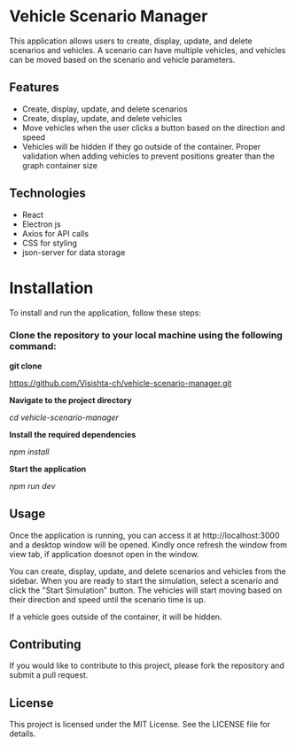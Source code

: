 
# Vehicle Scenario Manager

This application allows users to create, display, update, and delete scenarios and vehicles. A scenario can have multiple vehicles, and vehicles can be moved based on the scenario and vehicle parameters.

## Features
* Create, display, update, and delete scenarios
* Create, display, update, and delete vehicles
* Move vehicles when the user clicks a button based on the direction and speed 
* Vehicles will be hidden if they go outside of the container. Proper validation when adding vehicles to prevent positions greater than the graph container size

## Technologies
* React
* Electron js 
* Axios for API calls
* CSS for styling
* json-server for data storage

# Installation
To install and run the application, follow these steps:

### Clone the repository to your local machine using the following command:

**git clone** 

https://github.com/Visishta-ch/vehicle-scenario-manager.git

**Navigate to the project directory**

*cd vehicle-scenario-manager*

**Install the required dependencies**

*npm install*

**Start the application**

*npm run dev*

## Usage

Once the application is running, you can access it at http://localhost:3000 and a desktop window will be opened. Kindly once refresh the window from view tab, if application doesnot open in the window.

You can create, display, update, and delete scenarios and vehicles from the sidebar. When you are ready to start the simulation, select a scenario and click the "Start Simulation" button. The vehicles will start moving based on their direction and speed until the scenario time is up.

If a vehicle goes outside of the container, it will be hidden.

## Contributing
If you would like to contribute to this project, please fork the repository and submit a pull request.

## License
This project is licensed under the MIT License. See the LICENSE file for details.





